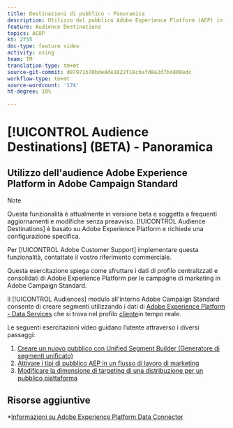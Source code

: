 ```yaml
---
title: Destinazioni di pubblico - Panoramica
description: Utilizzo del pubblico Adobe Experience Platform (AEP) in  Adobe Campaign Standard (ACS)
feature: Audience Destinations
topics: ACOP
kt: 2755
doc-type: feature video
activity: using
team: TM
translation-type: tm+mt
source-git-commit: d87971b70bde8de1822f18cbafd8e2d7b4808edc
workflow-type: tm+mt
source-wordcount: '174'
ht-degree: 10%

---
```



# [!UICONTROL Audience Destinations] (BETA) - Panoramica

## Utilizzo dell&#39;audience Adobe Experience Platform in  Adobe Campaign Standard

>[!NOTE]
>
>Questa funzionalità è attualmente in versione beta e soggetta a frequenti aggiornamenti e modifiche senza preavviso. [!UICONTROL Audience Destinations] è basato su Adobe Experience Platform e richiede una configurazione specifica.
>
>Per [!UICONTROL Adobe Customer Support] implementare questa funzionalità, contattate il vostro riferimento commerciale.


Questa esercitazione spiega come sfruttare i dati di profilo centralizzati e consolidati di Adobe Experience Platform per le campagne di marketing in  Adobe Campaign Standard.

Il [!UICONTROL Audiences] modulo all&#39;interno  Adobe Campaign Standard consente di creare segmenti utilizzando i dati di [Adobe Experience Platform - Data Services](https://www.adobe.io/apis/experienceplatform/home/services.html) che si trova nel profilo [cliente](https://docs.adobe.com/content/help/en/platform-learn/tutorials/profiles/understanding-the-real-time-customer-profile.html)in tempo reale.

Le seguenti esercitazioni video guidano l’utente attraverso i diversi passaggi:

1. [Creare un nuovo pubblico con Unified Segment Builder (Generatore di segmenti unificato)](/help/profiles-and-audiences/audience-destinations/creating-audiences-using-segment-builder.md)
2. [Attivare i tipi di pubblico AEP in un flusso di lavoro di marketing](/help/profiles-and-audiences/audience-destinations/activating-aep-audiences.md)
3. [Modificare la dimensione di targeting di una distribuzione per un pubblico piattaforma](/help/profiles-and-audiences/audience-destinations/changing-targeting-dimension.md)

## Risorse aggiuntive

*[Informazioni su Adobe Experience Platform Data Connector](/help/administrating/adobe-experience-platform-data-connector/understanding-the-adobe-experience-platform-data-connector.md)

